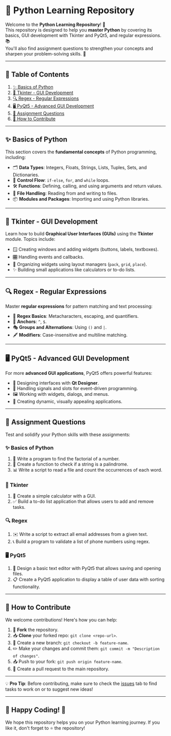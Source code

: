 # 🐍 Python Learning Repository

Welcome to the **Python Learning Repository**! 🎉  
This repository is designed to help you **master Python** by covering its basics, GUI development with Tkinter and PyQt5, and regular expressions. 📚  
You'll also find assignment questions to strengthen your concepts and sharpen your problem-solving skills. 🚀  

---

## 📖 Table of Contents

1. [✨ Basics of Python](#-basics-of-python)  
2. [🎨 Tkinter - GUI Development](#-tkinter---gui-development)  
3. [🔍 Regex - Regular Expressions](#-regex---regular-expressions)  
4. [🖥️ PyQt5 - Advanced GUI Development](#️-pyqt5---advanced-gui-development)  
5. [📝 Assignment Questions](#-assignment-questions)  
6. [🤝 How to Contribute](#-how-to-contribute)  

---

## ✨ Basics of Python  
This section covers the **fundamental concepts** of Python programming, including:  
- 🗂️ **Data Types**: Integers, Floats, Strings, Lists, Tuples, Sets, and Dictionaries.  
- 🔄 **Control Flow**: `if-else`, `for`, and `while` loops.  
- 🛠️ **Functions**: Defining, calling, and using arguments and return values.  
- 📂 **File Handling**: Reading from and writing to files.  
- 📦 **Modules and Packages**: Importing and using Python libraries.  

---

## 🎨 Tkinter - GUI Development  
Learn how to build **Graphical User Interfaces (GUIs)** using the **Tkinter** module. Topics include:  
- 🪟 Creating windows and adding widgets (buttons, labels, textboxes).  
- 🎛️ Handling events and callbacks.  
- 🧩 Organizing widgets using layout managers (`pack`, `grid`, `place`).  
- ✨ Building small applications like calculators or to-do lists.  

---

## 🔍 Regex - Regular Expressions  
Master **regular expressions** for pattern matching and text processing:  
- 📜 **Regex Basics**: Metacharacters, escaping, and quantifiers.  
- 📏 **Anchors**: `^`, `$`.  
- 🎭 **Groups and Alternations**: Using `()` and `|`.  
- 🖋️ **Modifiers**: Case-insensitive and multiline matching.  

---

## 🖥️ PyQt5 - Advanced GUI Development  
For more **advanced GUI applications**, PyQt5 offers powerful features:  
- 🎨 Designing interfaces with **Qt Designer**.  
- 🔗 Handling signals and slots for event-driven programming.  
- 🖼️ Working with widgets, dialogs, and menus.  
- 🌟 Creating dynamic, visually appealing applications.  

---

## 📝 Assignment Questions  

Test and solidify your Python skills with these assignments:  

### ✨ Basics of Python  
1. 🧮 Write a program to find the factorial of a number.  
2. 🔁 Create a function to check if a string is a palindrome.  
3. 📊 Write a script to read a file and count the occurrences of each word.  

### 🎨 Tkinter  
1. 🧮 Create a simple calculator with a GUI.  
2. ✅ Build a to-do list application that allows users to add and remove tasks.  

### 🔍 Regex  
1. ✉️ Write a script to extract all email addresses from a given text.  
2. 📞 Build a program to validate a list of phone numbers using regex.  

### 🖥️ PyQt5  
1. 📝 Design a basic text editor with PyQt5 that allows saving and opening files.  
2. 📋 Create a PyQt5 application to display a table of user data with sorting functionality.  

---

## 🤝 How to Contribute  

We welcome contributions! Here's how you can help:  

1. 🍴 **Fork** the repository.  
2. 📥 **Clone** your forked repo: `git clone <repo-url>`.  
3. 🌿 Create a new branch: `git checkout -b feature-name`.  
4. ✏️ Make your changes and commit them: `git commit -m "Description of changes"`.  
5. 📤 Push to your fork: `git push origin feature-name`.  
6. 📨 Create a pull request to the main repository.  

---

💡 **Pro Tip**: Before contributing, make sure to check the [issues](#) tab to find tasks to work on or to suggest new ideas!  

---

## 🎉 Happy Coding! 🚀  
We hope this repository helps you on your Python learning journey. If you like it, don't forget to ⭐ the repository!  

